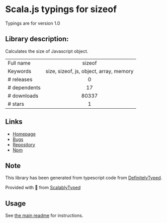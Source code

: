
# Scala.js typings for sizeof

Typings are for version 1.0

## Library description:
Calculates the size of Javascript object.

|                    |                 |
| ------------------ | :-------------: |
| Full name          | sizeof |
| Keywords           | size, sizeof, js, object, array, memory |
| # releases         | 0 |
| # dependents       | 17 |
| # downloads        | 80337 |
| # stars            | 1 |

## Links
- [Homepage](https://github.com/lyroyce/sizeof)
- [Bugs](https://github.com/lyroyce/sizeof/issues)
- [Repository](https://github.com/lyroyce/sizeof)
- [Npm](https://www.npmjs.com/package/sizeof)
    


## Note
This library has been generated from typescript code from [DefinitelyTyped](https://definitelytyped.org).

Provided with :purple_heart: from [ScalablyTyped](https://github.com/oyvindberg/ScalablyTyped)

## Usage
See [the main readme](../../readme.md) for instructions.


